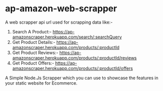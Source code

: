 # ap-amazon-web-scrapper

A web scrapper api url used for scrapping data like:-

1. Search A Product:- https://ap-amazonscraper.herokuapp.com/search/:searchQuery
2. Get Product Details:- https://ap-amazonscraper.herokuapp.com/products/:productId
3. Get Product Reviews:- https://ap-amazonscraper.herokuapp.com/products/:productId/reviews
4. Get Product Offers:- https://ap-amazonscraper.herokuapp.com/products/:productId/offers

A Simple Node.Js Scrapper which you can use to showcase the features in your static website for Ecommerce.
